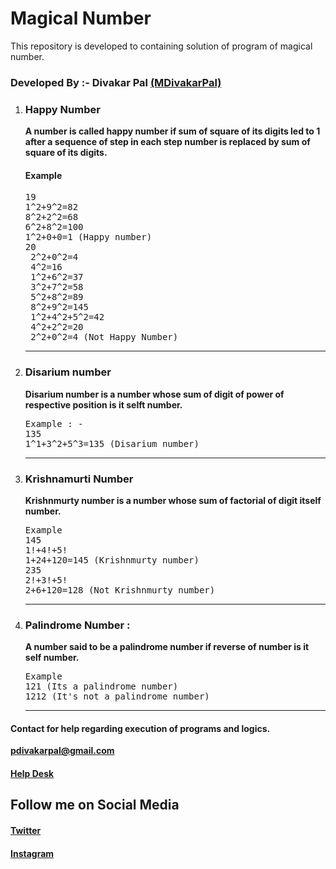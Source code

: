 # Magical Number
This repository is developed to containing solution of program of magical number.
<h3>Developed By :- Divakar Pal <a href="https://github.com/MDivakarPal">(MDivakarPal)</a></h3>
<ol>
  <li><h3>Happy Number </h3>
    <b>A number is called happy number if sum of square of its digits
led to 1 after a sequence of step in each step number is replaced by sum of
      square of its digits.</b><br>
    <h4>Example</h4>
    <pre>19
1^2+9^2=82
8^2+2^2=68
6^2+8^2=100
1^2+0+0=1 (Happy number)
20
 2^2+0^2=4
 4^2=16
 1^2+6^2=37
 3^2+7^2=58
 5^2+8^2=89
 8^2+9^2=145
 1^2+4^2+5^2=42
 4^2+2^2=20
 2^2+0^2=4 (Not Happy Number)</pre></li>
    <hr>
  <li><h3>Disarium number </h3>
<b>Disarium number is a number whose sum of digit of power of respective position is 
  it selft number.</b>
<pre>Example : -
135
1^1+3^2+5^3=135 (Disarium number)</pre></li><hr>
  <li><h3>Krishnamurti Number</h3>
    <b>Krishnmurty number is a number whose sum of factorial of digit itself number.</b>
<pre>Example
145
1!+4!+5!
1+24+120=145 (Krishnmurty number)
235
2!+3!+5!
2+6+120=128 (Not Krishnmurty number)</pre></li><hr>
  <li><h3>  Palindrome Number :</h3>
    <b>A number said to be a palindrome number if reverse of number is it self number.</b>
<pre>Example 
121 (Its a palindrome number)
1212 (It's not a palindrome number)</pre></li><hr>
    </ol>
<h4>Contact for help regarding execution of programs and logics.</h4> 
<b><a href="https://mail.google.com/mail/u/1/#inbox?compose=VpCqJbPWSnzGvNkrQRMNcGvhqXHNQGGlnWRprSwjPqsRKsZtXNRSsWpwLCnjwNmJTPGxBGq">pdivakarpal@gmail.com</a></b>
<h4><a href="https://docs.google.com/forms/d/e/1FAIpQLSeT3cVPGKTGGD7Kln8Yxy5sykAtxC98U05jHiZJeSugyxiokA/viewform?usp=sf_link" target="_blank">Help Desk</a></h4>
<h2>Follow me on Social Media</h2>
<h4><a href="https://twitter.com/MDivakarPal">Twitter</a></h4>
<h4><a href="https://www.instagram.com/mdivakarpal/">Instagram</a></h4>


